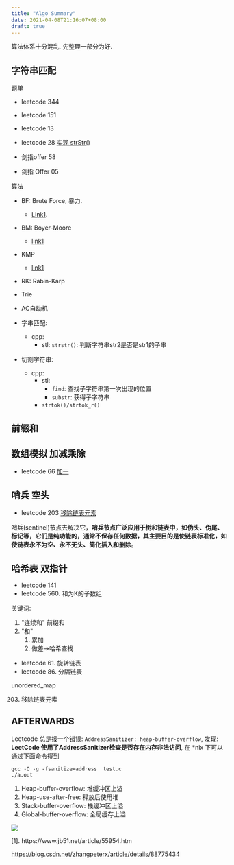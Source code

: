 ```yaml
---
title: "Algo Summary"
date: 2021-04-08T21:16:07+08:00
draft: true
---
```


算法体系十分混乱, 先整理一部分为好. 

## 字符串匹配

题单

- leetcode 344
- leetcode 151
- leetcode 13
- leetcode 28 [实现 strStr()](https://leetcode-cn.com/problems/implement-strstr/)

- 剑指offer 58
- 剑指 Offer 05

算法

- BF: Brute Force, 暴力.
  - [Link1](https://github.com/chefyuan/algorithm-base/blob/main/animation-simulation/%E6%95%B0%E6%8D%AE%E7%BB%93%E6%9E%84%E5%92%8C%E7%AE%97%E6%B3%95/BF%E7%AE%97%E6%B3%95.md).
- BM: Boyer-Moore
  - [link1](https://github.com/chefyuan/algorithm-base/blob/main/animation-simulation/%E6%95%B0%E6%8D%AE%E7%BB%93%E6%9E%84%E5%92%8C%E7%AE%97%E6%B3%95/BM.md)
- KMP
  - [link1](https://github.com/chefyuan/algorithm-base/blob/main/animation-simulation/%E6%95%B0%E6%8D%AE%E7%BB%93%E6%9E%84%E5%92%8C%E7%AE%97%E6%B3%95/KMP.md)


- RK: Rabin-Karp
- Trie
- AC自动机

- 字串匹配:
  - cpp: 
    - stl: `strstr()`: 判断字符串str2是否是str1的子串
- 切割字符串:
  - cpp:
    - stl: 
      - `find`: 查找子字符串第一次出现的位置
      - `substr`: 获得子字符串
    - `strtok()/strtok_r()`

## 前缀和


## 数组模拟 加减乘除

- leetcode 66 [加一](https://leetcode-cn.com/problems/plus-one)


## 哨兵 空头

- leetcode 203 [移除链表元素](https://leetcode-cn.com/problems/remove-linked-list-elements/)

哨兵(sentinel)节点去解决它，**哨兵节点广泛应用于树和链表中，如伪头、伪尾、标记等，它们是纯功能的，通常不保存任何数据，其主要目的是使链表标准化，如使链表永不为空、永不无头、简化插入和删除**。

## 哈希表 双指针

- leetcode 141
- leetcode 560. 和为K的子数组

关键词: 
1. "连续和" 前缀和
2. "和" 
    1. 累加
    2. 做差->哈希查找




- leetcode 61. 旋转链表
- leetcode 86. 分隔链表



unordered_map


203. 移除链表元素



## AFTERWARDS

Leetcode 总是报一个错误: `AddressSanitizer: heap-buffer-overflow`, 发现: **LeetCode 使用了AddressSanitizer检查是否存在内存非法访问**, 在 *nix 下可以通过下面命令得到

```shell
gcc -O -g -fsanitize=address  test.c
./a.out
```

1. Heap-buffer-overflow: 堆缓冲区上溢
2. Heap-use-after-free: 释放后使用堆
3. Stack-buffer-overflow: 栈缓冲区上溢
4. Global-buffer-overflow: 全局缓存上溢


![](https://z3.ax1x.com/2021/06/28/RNt0kn.png)


<div id="j1">[1]. https://www.jb51.net/article/55954.htm<div>


https://blog.csdn.net/zhangpeterx/article/details/88775434

